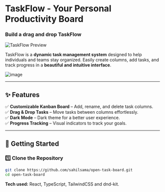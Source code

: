 # **TaskFlow - Your Personal Productivity Board**  

### Build a drag and drop TaskFlow 

![TaskFlow Preview](https://github.com/user-attachments/assets/90faa762-5997-4674-b889-0d7067f595de)  


TaskFlow is a **dynamic task management system** designed to help individuals and teams stay organized. Easily create columns, add tasks, and track progress in a **beautiful and intuitive interface**.  

![image](https://github.com/user-attachments/assets/6ab51323-beaf-49ee-bfa1-325c73e06d27)

---

## **✨ Features**
✅ **Customizable Kanban Board** – Add, rename, and delete task columns.  
✅ **Drag & Drop Tasks** – Move tasks between columns effortlessly.  
✅ **Dark Mode** – Dark theme for a better user experience.   
✅ **Progress Tracking** – Visual indicators to track your goals.  

---

## **🚀 Getting Started**
### **1️⃣ Clone the Repository**
```sh
git clone https://github.com/sahilsama/open-task-board.git
cd open-task-board
```
**Tech used:** React, TypeScript, TailwindCSS and dnd-kit.

